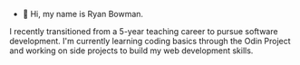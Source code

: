 - 👋 Hi, my name is Ryan Bowman.

I recently transitioned from a 5-year teaching career to pursue software development. I'm currently learning coding basics through the Odin Project and working on side projects to build my web development skills.
<!---
rymbowman/rymbowman is a ✨ special ✨ repository because its `README.md` (this file) appears on your GitHub profile.
You can click the Preview link to take a look at your changes.
--->
